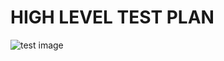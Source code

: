 # HIGH LEVEL TEST PLAN #

![test image](https://user-images.githubusercontent.com/61120034/153698327-747472b4-fb11-4962-94bc-4e6c41e27279.jpeg)

